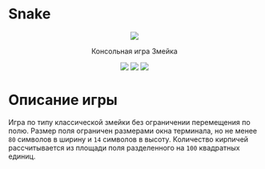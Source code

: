 # Snake
<p align="center">
<img src="https://i.ibb.co/hWXtMTN/snake.png">

<p align="center">
Консольная игра Змейка
  
<p align="center">
  <img src="https://img.shields.io/github/actions/workflow/status/gh0st17/snake/.github/workflows/rust.yml?style=plastic">
  <img src="https://img.shields.io/badge/license-MIT-blue?style=plastic">
  <img src="https://tokei.rs/b1/github/gh0st17/snake?style=plastic">
</p>

# Описание игры

Игра по типу классической змейки без ограничении перемещения по полю. Размер поля ограничен размерами окна терминала, но не менее `80` символов в ширину и `14` символов в высоту. Количество кирпичей рассчитывается из площади поля разделенного на `100` квадратных единиц.
